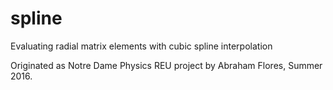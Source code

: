 # spline

Evaluating radial matrix elements with cubic spline interpolation

Originated as Notre Dame Physics REU project by Abraham Flores, Summer
2016.
